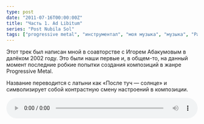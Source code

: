```yaml
---
type: post
date: "2011-07-16T00:00:00Z"
title: "Часть 1. Ad Libitum"
series: "Post Nubila Sol"
tags: ["progressive metal", "инструментал", "моя музыка", "музыка", "Радиолярия"]
---
```


Этот трек был написан мной в соавторстве с Игорем Абакумовым в далёком 2002 году. Это были наши первые и, в общем-то, на данный момент последние робкие попытки создания композиций в жанре Progressive Metal.

Название переводится с латыни как «После туч — солнце» и символизирует собой контрастную смену настроений в композиции.

<!--more-->

<audio src="/radiolaria/track-listen/51" style="width: 100%;" controls></audio>
